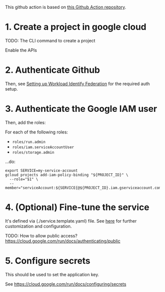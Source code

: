 This github action is based on [this Github Action repository](https://github.com/google-github-actions/deploy-cloudrun).

# 1. Create a project in google cloud
TODO: The CLI command to create a project

Enable the APIs

# 2. Authenticate Github
Then, see [Setting up Workload Identify Federation](https://github.com/google-github-actions/auth#setting-up-workload-identity-federation) for the required auth setup.

# 3. Authenticate the Google IAM user
Then, add the roles:


For each of the following roles:
* `roles/run.admin`
* `roles/iam.serviceAccountUser`
* `roles/storage.admin`

...do:

```
export SERVICE=my-service-account
gcloud projects add-iam-policy-binding "${PROJECT_ID}" \
  --role="$1" \
  --member="serviceAccount:${SERVICE{@${PROJECT_ID}.iam.gserviceaccount.com"
```

# 4. (Optional) Fine-tune the service
It's defined via (./service.template.yaml) file. See [here](https://cloud.google.com/run/docs/configuring/containers) for further customization and configuration.

TODO: How to allow public access? https://cloud.google.com/run/docs/authenticating/public	

# 5. Configure secrets
This should be used to set the application key.

See https://cloud.google.com/run/docs/configuring/secrets
